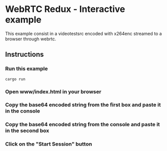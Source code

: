 # WebRTC Redux - Interactive example
This example consist in a videotestsrc encoded with x264enc streamed to a browser through webrtc.

## Instructions
### Run this example
```
cargo run
```
### Open www/index.html in your browser
### Copy the base64 encoded string from the first box and paste it in the console
### Copy the base64 encoded string from the console and paste it in the second box
### Click on the "Start Session" button